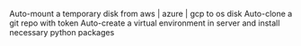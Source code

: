 Auto-mount a temporary disk from aws | azure | gcp to os disk
Auto-clone a git repo with token
Auto-create a virtual environment in server  and install necessary python packages
